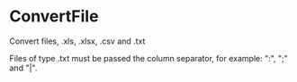 # ConvertFile
Convert files, .xls, .xlsx, .csv and .txt

Files of type .txt must be passed the column separator, for example: ":", ";" and "|".
